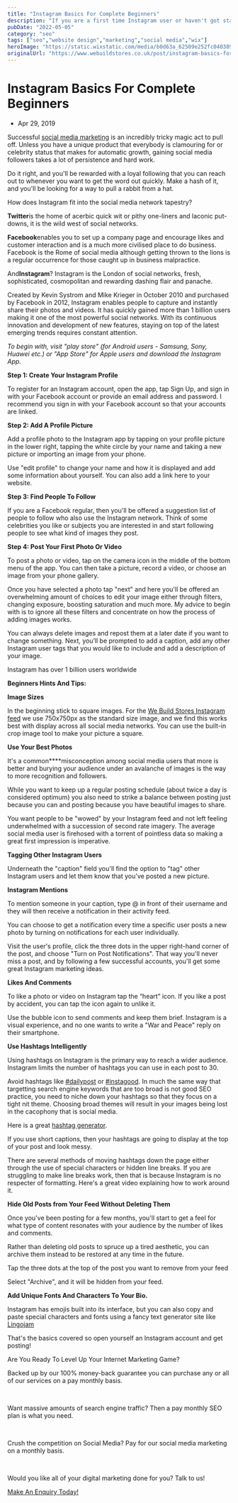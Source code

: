 ```yaml
---
title: "Instagram Basics For Complete Beginners"
description: "If you are a first time Instagram user or haven't got started yet then here is a quick start guide to Instagram for complete beginners."
pubDate: "2022-05-05"
category: "seo"
tags: ["seo","website design","marketing","social media","wix"]
heroImage: "https://static.wixstatic.com/media/b0d63a_62509e252fc0403892d86b5a2a0ac0de~mv2.jpg/v1/fill/w_740,h_420,al_c,q_90,usm_0.66_1.00_0.01,enc_avif,quality_auto/b0d63a_62509e252fc0403892d86b5a2a0ac0de~mv2.jpg"
originalUrl: "https://www.webuildstores.co.uk/post/instagram-basics-for-complete-beginners"
---
```



# Instagram Basics For Complete Beginners

 * Apr 29, 2019


Successful [social media marketing](https://www.webuildstores.co.uk/social-media-plans) is an incredibly tricky magic act to pull off. Unless you have a unique product that everybody is clamouring for or celebrity status that makes for automatic growth, gaining social media followers takes a lot of persistence and hard work.

 
Do it right, and you'll be rewarded with a loyal following that you can reach out to whenever you want to get the word out quickly. Make a hash of it, and you'll be looking for a way to pull a rabbit from a hat. 

 
How does Instagram fit into the social media network tapestry?

 
**Twitter**is the home of acerbic quick wit or pithy one-liners and laconic put-downs, it is the wild west of social networks. 

 
**Facebook**enables you to set up a company page and encourage likes and customer interaction and is a much more civilised place to do business. Facebook is the Rome of social media although getting thrown to the lions is a regular occurrence for those caught up in business malpractice.

 
And**Instagram**? Instagram is the London of social networks, fresh, sophisticated, cosmopolitan and rewarding dashing flair and panache.


Created by Kevin Systrom and Mike Krieger in October 2010 and purchased by Facebook in 2012, Instagram enables people to capture and instantly share their photos and videos. It has quickly gained more than 1 billion users making it one of the most powerful social networks. With its continuous innovation and development of new features, staying on top of the latest emerging trends requires constant attention.

 
_To begin with, visit "play store" (for Android users - Samsung, Sony, Huawei etc.) or "App Store" for Apple users and download the Instagram App._

 
**Step 1: Create Your Instagram Profile**

To register for an Instagram account, open the app, tap Sign Up, and sign in with your Facebook account or provide an email address and password. I recommend you sign in with your Facebook account so that your accounts are linked.

 
**Step 2: Add A Profile Picture**

Add a profile photo to the Instagram app by tapping on your profile picture in the lower right, tapping the white circle by your name and taking a new picture or importing an image from your phone.

 
Use "edit profile" to change your name and how it is displayed and add some information about yourself. You can also add a link here to your website. 

 
**Step 3: Find People To Follow**

If you are a Facebook regular, then you'll be offered a suggestion list of people to follow who also use the Instagram network. Think of some celebrities you like or subjects you are interested in and start following people to see what kind of images they post.

 
**Step 4: Post Your First Photo Or Video**

To post a photo or video, tap on the camera icon in the middle of the bottom menu of the app. You can then take a picture, record a video, or choose an image from your phone gallery. 

 
Once you have selected a photo tap "next" and here you'll be offered an overwhelming amount of choices to edit your image either through filters, changing exposure, boosting saturation and much more. My advice to begin with is to ignore all these filters and concentrate on how the process of adding images works. 

 
You can always delete images and repost them at a later date if you want to change something. Next, you’ll be prompted to add a caption, add any other Instagram user tags that you would like to include and add a description of your image. 


Instagram has over 1 billion users worldwide

**Beginners Hints And Tips:**

 
**Image Sizes**

In the beginning stick to square images. For the [We Build Stores Instagram feed](https://www.instagram.com/storebuilderuk/) we use 750x750px as the standard size image, and we find this works best with display across all social media networks. You can use the built-in crop image tool to make your picture a square.

 
**Use Your Best Photos**

 
It's a common****misconception among social media users that more is better and burying your audience under an avalanche of images is the way to more recognition and followers.

 
While you want to keep up a regular posting schedule (about twice a day is considered optimum) you also need to strike a balance between posting just because you can and posting because you have beautiful images to share.

 
You want people to be "wowed" by your Instagram feed and not left feeling underwhelmed with a succession of second rate imagery. The average social media user is firehosed with a torrent of pointless data so making a great first impression is imperative. 

 
**Tagging Other Instagram Users**

Underneath the "caption" field you'll find the option to "tag" other Instagram users and let them know that you've posted a new picture.

 
**Instagram Mentions**

To mention someone in your caption, type @ in front of their username and they will then receive a notification in their activity feed.

 
You can choose to get a notification every time a specific user posts a new photo by turning on notifications for each user individually.

 
Visit the user's profile, click the three dots in the upper right-hand corner of the post, and choose "Turn on Post Notifications". That way you'll never miss a post, and by following a few successful accounts, you'll get some great Instagram marketing ideas.

 
**Likes And Comments**

To like a photo or video on Instagram tap the “heart” icon. If you like a post by accident, you can tap the icon again to unlike it.

 
Use the bubble icon to send comments and keep them brief. Instagram is a visual experience, and no one wants to write a "War and Peace" reply on their smartphone.

 
**Use Hashtags Intelligently**

 
Using hashtags on Instagram is the primary way to reach a wider audience. Instagram limits the number of hashtags you can use in each post to 30. 

 
Avoid hashtags like [#dailypost](https://www.webuildstores.co.uk/blog/hashtags/dailypost) or [#instagood](https://www.webuildstores.co.uk/blog/hashtags/instagood). In much the same way that targetting search engine keywords that are too broad is not good SEO practice, you need to niche down your hashtags so that they focus on a tight nit theme. Choosing broad themes will result in your images being lost in the cacophony that is social media.

 
Here is a great [hashtag generator](https://www.all-hashtag.com/hashtag-generator.php).

 
If you use short captions, then your hashtags are going to display at the top of your post and look messy.

 
There are several methods of moving hashtags down the page either through the use of special characters or hidden line breaks. If you are struggling to make line breaks work, then that is because Instagram is no respecter of formatting. Here's a great video explaining how to work around it.

 
**Hide Old Posts from Your Feed Without Deleting Them**

 
Once you've been posting for a few months, you'll start to get a feel for what type of content resonates with your audience by the number of likes and comments.

 
Rather than deleting old posts to spruce up a tired aesthetic, you can archive them instead to be restored at any time in the future.

 
Tap the three dots at the top of the post you want to remove from your feed

 
Select "Archive", and it will be hidden from your feed.

 
**Add Unique Fonts And Characters To Your Bio.**

 
Instagram has emojis built into its interface, but you can also copy and paste special characters and fonts using a fancy text generator site like [Lingojam](https://lingojam.com/FancyTextGenerator)

 
That's the basics covered so open yourself an Instagram account and get posting! 

 
Are You Ready To Level Up Your Internet Marketing Game?

Backed up by our 100% money-back guarantee you can purchase any or all of our services on a pay monthly basis.

​

Want massive amounts of search engine traffic? Then a pay monthly SEO plan is what you need.

​

Crush the competition on Social Media? Pay for our social media marketing on a monthly basis.

​

Would you like all of your digital marketing done for you? Talk to us!

[Make An Enquiry Today!](https://www.webuildstores.co.uk/contact)
